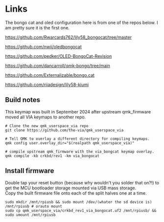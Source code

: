 # Links

The bongo cat and oled configuration here is from one of the repos below. I am pretty sure it is the first one.

https://github.com/Rwarcards762/lily58_bongocat/tree/master  

https://github.com/nwii/oledbongocat  

https://github.com/pedker/OLED-BongoCat-Revision  

https://github.com/dancarroll/qmk-bongo/tree/main  

https://github.com/Externalizable/bongo.cat  

https://github.com/riiadesign/lily58-kiumi  


## Build notes
This keymap was built in September 2024 after upstream qmk_firmware moved all VIA keymaps to another repo.  

```
# Clone the new qmk_userspace_via repo
git clone https://github.com/the-via/qmk_userspace_via

# Tell QMK to overlay a different directory for compiling keymaps.
qmk config user.overlay_dir="$(realpath qmk_userspace_via)"

# compile upstream qmk_firmware with the via_bongcat keymap overlay.
qmk compile -kb crkbd/rev1 -km via_bongocat
```

## Install firmware
Double tap your reset button (because why wouldn't you solder that on?!) to get the MCU bootloader storage mounted via USB mass storage.  
Copy the built firmware file onto each of the split halves one at a time.  

```
sudo mkdir /mnt/rpiusb && sudo mount /dev/(whater the sd device is) /mnt/rpiusb # orauto mount
sudo cp qmk_userspace_via/crkbd_rev1_via_bongocat.uf2 /mnt/rpiusb/ && sudo umount /mnt/rpiusb
```
